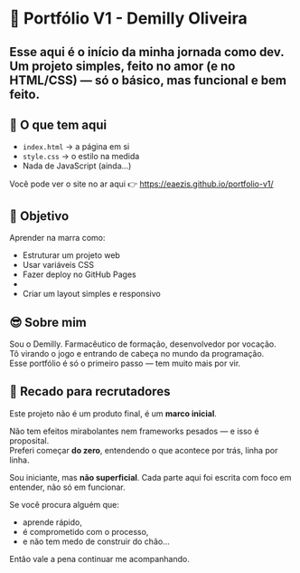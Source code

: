 # 💼 Portfólio V1 - Demilly Oliveira

Esse aqui é o início da minha jornada como dev.  
Um projeto simples, feito no amor (e no HTML/CSS) — só o básico, mas funcional e bem feito. 
---

## 📄 O que tem aqui

- `index.html` → a página em si
- `style.css` → o estilo na medida
- Nada de JavaScript (ainda...)

Você pode ver o site no ar aqui 👉 
https://eaezis.github.io/portfolio-v1/

## 🎯 Objetivo

Aprender na marra como:
- Estruturar um projeto web
- Usar variáveis CSS
- Fazer deploy no GitHub Pages
- 
- Criar um layout simples e responsivo

## 😎 Sobre mim

Sou o Demilly. Farmacêutico de formação, desenvolvedor por vocação.  
Tô virando o jogo e entrando de cabeça no mundo da programação.  
Esse portfólio é só o primeiro passo — tem muito mais por vir.


## 👀 Recado para recrutadores

Este projeto não é um produto final, é um **marco inicial**.

Não tem efeitos mirabolantes nem frameworks pesados — e isso é proposital.  
Preferi começar **do zero**, entendendo o que acontece por trás, linha por linha.  

Sou iniciante, mas **não superficial**. Cada parte aqui foi escrita com foco em entender, não só em funcionar.  

Se você procura alguém que:
- aprende rápido,
- é comprometido com o processo,
- e não tem medo de construir do chão...

Então vale a pena continuar me acompanhando.
